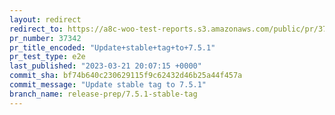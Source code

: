 ```yaml
---
layout: redirect
redirect_to: https://a8c-woo-test-reports.s3.amazonaws.com/public/pr/37342/e2e/index.html
pr_number: 37342
pr_title_encoded: "Update+stable+tag+to+7.5.1"
pr_test_type: e2e
last_published: "2023-03-21 20:07:15 +0000"
commit_sha: bf74b640c230629115f9c62432d46b25a44f457a
commit_message: "Update stable tag to 7.5.1"
branch_name: release-prep/7.5.1-stable-tag
---
```


